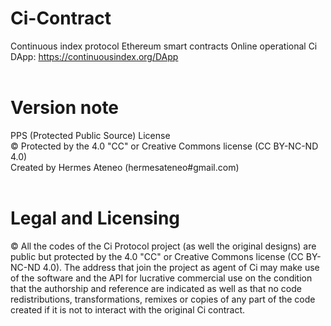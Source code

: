 # Ci-Contract

Continuous index protocol Ethereum smart contracts
Online operational Ci DApp: https://continuousindex.org/DApp <br /><br />


# Version note

PPS (Protected Public Source) License<br />
© Protected by the 4.0 "CC" or Creative Commons license (CC BY-NC-ND 4.0)<br />
Created by Hermes Ateneo (hermesateneo#gmail.com)<br /><br />



# Legal and Licensing


© All the codes of the Ci Protocol project (as well the original designs) are public but protected by the 4.0 "CC" or Creative Commons license (CC BY-NC-ND 4.0). The address that join the project as agent of Ci may make use of the software and the API for lucrative commercial use on the condition that the authorship and reference are indicated as well as that no code redistributions, transformations, remixes or copies of any part of the code created if it is not to interact with the original Ci contract.<br /><br />
